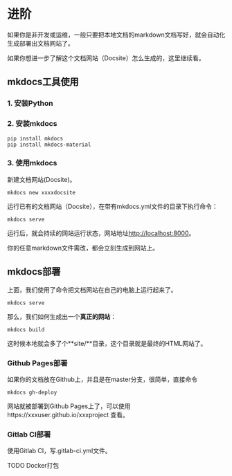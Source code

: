 # 进阶

如果你是非开发或运维，一般只要把本地文档的markdown文档写好，就会自动化生成部署出文档网站了。

如果你想进一步了解这个文档网站（Docsite）怎么生成的，这里继续看。

## mkdocs工具使用

### 1. 安装Python

### 2. 安装mkdocs

```shell
pip install mkdocs
pip install mkdocs-material
```

### 3. 使用mkdocs

新建文档网站(Docsite)。

```
mkdocs new xxxxdocsite
```


运行已有的文档网站（Docsite），在带有mkdocs.yml文件的目录下执行命令：
```
mkdocs serve
```

运行后，就会持续的网站运行状态，网站地址[http://localhost:8000](http://localhost:8000)。

你的任意markdown文件需改，都会立刻生成到网站上。





## mkdocs部署

上面，我们使用了命令把文档网站在自己的电脑上运行起来了。

```
mkdocs serve
```

那么，我们如何生成出一个**真正的网站**：

```
mkdocs build
```

这时候本地就会多了个**site/**目录，这个目录就是最终的HTML网站了。

### Github Pages部署
如果你的文档放在Github上，并且是在master分支，很简单，直接命令

```
mkdocs gh-deploy
```

网站就被部署到Github Pages上了，可以使用https://xxxuser.github.io/xxxproject 查看。


### Gitlab CI部署

使用Gitlab CI，写.gitlab-ci.yml文件。

TODO Docker打包


